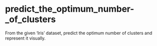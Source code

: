 # predict_the_optimum_number-_of_clusters
From the given ‘Iris’ dataset, predict the optimum number of clusters and represent it visually.
